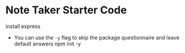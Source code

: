 # Note Taker Starter Code

install express 
- You can use the `-y` flag to skip the package questionnaire and leave default answers
npm init -y
